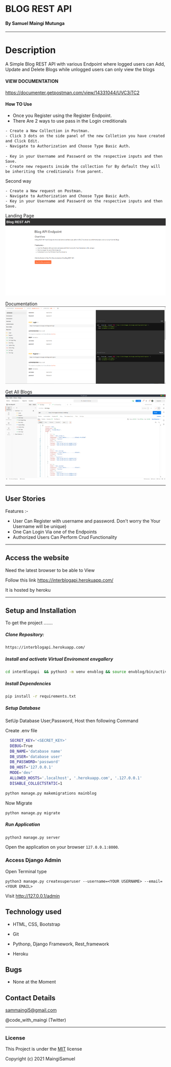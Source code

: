# BLOG REST API

#### By Samuel Maingi Mutunga

---
# Description  
A Simple Blog REST API with various Endpoint where logged users can Add, Update and Delete Blogs while unlogged users can only view the blogs

#### VIEW DOCUMENTATION
https://documenter.getpostman.com/view/14331044/UVC3jTC2

#### How TO Use
* Once you Register using the Register Endpoint.
* There Are 2 ways to use pass in the Login creditionals
```
- Create a New Collection in Postman.
- Click 3 dots on the side panel of the new Colletion you have created and Click Edit.
- Navigate to Authorization and Choose Type Basic Auth.

- Key in your Username and Password on the respective inputs and then Save.
- Create new requests inside the collection for By default they will be inheriting the creditionals from parent.
```

Second way
```
- Create a New request on Postman.
- Navigate to Authorization and Choose Type Basic Auth.
- Key in your Username and Password on the respective inputs and then Save.
```

Landing Page
![Preview](./static/images/blog1.png)

Documentation
![Preview](./static/images/blog2.png)

Get All Blogs
![Preview](./static/images/blog3.png)


---
## User Stories  
Features :-

* User Can Register with username and password. Don't worry the Your Username will be unique)
* One Can Login Via one of the Endpoints
* Authorized Users Can Perform Crud Functionality

---
## Access the website
Need the latest browser to be able to View

Follow this link https://interblogapi.herokuapp.com/

It is hosted by heroku

---

## Setup and Installation  
To get the project .......  
  
##### Clone Repository:  
 ```bash 
https://interblogapi.herokuapp.com/
```

##### Install and activate Virtual Enviroment envgallery  
 ```bash 
cd interBlogapi  && python3 -m venv envblog && source envblog/bin/activate 
```  
##### Install Dependencies  
 ```bash 
 pip install -r requirements.txt 
```  
##### Setup Database  
  SetUp Database User,Password, Host then following Command  

  Create .env file
```bash
  SECRET_KEY='<SECRET_KEY>'
  DEBUG=True 
  DB_NAME='database name'
  DB_USER='database user'
  DB_PASSWORD='password'
  DB_HOST='127.0.0.1'
  MODE='dev'
  ALLOWED_HOSTS='.localhost', '.herokuapp.com', '.127.0.0.1'
  DISABLE_COLLECTSTATIC=1
```

 ```bash 
python manage.py makemigrations mainblog 
 ``` 
 Now Migrate  
 ```bash 
 python manage.py migrate 
```

##### Run Application  
 ```bash 
 python3 manage.py server 
```


Open the application on your browser `127.0.0.1:8000`.  
  
### Access Django Admin

Open Terminal type

```
python3 manage.py createsuperuser --username=<YOUR USERNAME> --email=<YOUR EMAIL>
```

Visit http://127.0.0.1/admin

## Technology used  
  
* HTML, CSS, Bootstrap

* Git

* Pythonp, Django Framework, Rest_framework

* Heroku 
  
  
## Bugs  
* None at the Moment
  
## Contact Details
sammaingi5@gmail.com

@code_with_maingi (Twitter)

---

### License
This Project is under the [MIT](LICENSE) license

Copyright (c) 2021 MaingiSamuel